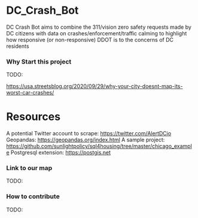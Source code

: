 # DC_Crash_Bot

DC Crash Bot aims to combine the 311/vision zero safety requests made by DC citizens with data on crashes/enforcement/traffic calming to highlight how responsive (or non-responsive) DDOT is to the concerns of DC residents


### Why Start this project

TODO:

https://usa.streetsblog.org/2020/09/29/why-your-city-doesnt-map-its-worst-car-crashes/


# Resources 

A potential Twitter account to scrape: https://twitter.com/AlertDCio
Geopandas: https://geopandas.org/index.html
A sample project: https://github.com/sunlightpolicy/sql4housing/tree/master/chicago_example
Postgresql extension: https://postgis.net

### Link to our map

TODO:

### How to contribute
 
TODO: